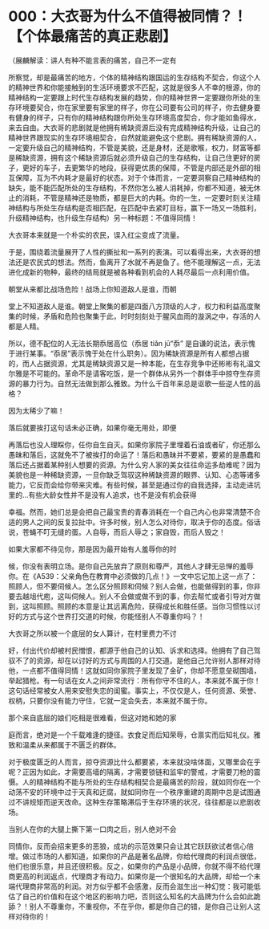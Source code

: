 # 000：大衣哥为什么不值得被同情？！【个体最痛苦的真正悲剧】

（展麟解读：讲人有种不能言表的痛苦，自己不一定有

所察觉，却是最痛苦的地方，个体的精神结构跟国运的生存结构不契合，你这个人的精神世界和你能接触到的生活环境要求不匹配，这就是很多人不幸的根源，你的精神结构一定要跟上时代生存结构发展的趋势，你的精神世界一定要跟你所处的生存环境要契合，你在家里要有家里的样子，你在公司要有公司的样子，你去健身要有健身的样子，只有你的精神结构跟你所处生存环境高度契合，你才能如鱼得水，来去自由。大衣哥的悲剧就是他拥有稀缺资源后没有完成精神结构升级，让自己的精神世界跟现实的生存环境相契合，自然就能避免这个悲剧。拥有稀缺资源的人，一定要升级自己的精神结构，不管是美貌，还是身材，还是歌喉，权力，财富等都是稀缺资源，拥有这个稀缺资源后就必须升级自己的生存结构，让自己住更好的房子，更好的车子，去更繁华的地段，获得更优质的保障，不管是内部还是外部的相互保障，互为不内耗才是最好的状态。对于个体而言，一定要洞察自己精神结构的缺失，能不能匹配所处的生存结构，不然你怎么被人消耗掉，你都不知道，被无休止的消耗，不管是精神还是物质，都是巨大的内耗。你的一生，一定要时刻关注精神结构与所处生存结构是否相匹配，在匹配中去紧盯目标，赢下一场又一场胜利，升级精神结构，也升级生存结构）另一种标题：不值得同情！

大衣哥本来就是一个朴实的农民，误入红尘变成了流量。

于是，围绕着流量展开了人性的撕扯和一系列的表演。可以看得出来，大衣哥的想法还是农民式的想法。然而，鱼离开了水就不再是鱼了。他不能理解这一点，无法进化成新的物种，最终的结局就是被各种看到机会的人耗尽最后一点利用价值。

朝堂从来都比战场危险！战场上你知道敌人是谁，而朝

堂上不知道敌人是谁。朝堂上聚集的都是四面八方顶级的人才，权力和利益高度聚集的时候，矛盾和危险也聚集于此，时时刻刻处于腥风血雨的漩涡之中，存活的人都是人精。

所以，德不配位的人无法长期忝居高位（忝居 tiǎn jū“忝” 是自谦的说法，表示愧于进行某事。“忝居”表示愧于处在什么职务）。因为稀缺资源是所有人都想占据的，而人占据资源，尤其是稀缺资源又是一种本能，在生存竞争中还彬彬有礼温文尔雅是不可能的。革命不是请客吃饭，是一个群体从另外一个群体手中掠夺生存资源的暴力行为。自然无法做到那么雅致。为什么千百年来总是讴歌一些逆人性的品格？

因为太稀少了嘛！

落后就要挨打这句话未必正确，如果你毫无用处，即便

再落后也没人理睬你，任你自生自灭。如果你家院子里埋着石油或者矿，你还那么愚昧和落后，这就免不了被挨打的命运了！落后和愚昧并不要紧，要紧的是愚蠢和落后还占据着某种别人想要的资源。为什么穷人家的美女往往命运多劫难呢？因为美貌也是一种稀缺资源，一旦你缺乏驾驭这种稀缺资源的眼界、认知、心态等诸多能力，它反而会给你带来灾难。有些时候，甚至是通过你的自我选择，主动走进坑里的…有些大龄女性并不是没有人追求，也不是没有机会获得

幸福。然而，她们总是会把自己最宝贵的青春消耗在一个自己内心也非常清楚不合适的男人之间的反复拉扯中。许多时候，别人怎么对待你，取决于你的态度。俗话说，苍蝇不叮无缝的蛋。人自辱，而后人辱之；家自毁，而后人毁之！

如果大家都不待见你，那是因为最开始有人羞辱你的时

候，你没有表明立场。是你自己先放弃了原则和尊严，其他人才肆无忌惮的羞辱你。在《A539：父亲角色在教育中必须做的几点！》一文中忘记加上这一点了：照顾人，但不要伺候人。怎么区分照顾和伺候？别人会做，也能做得到的事，你非要去越俎代庖，这叫伺候人。别人不会做或做不到的事，你去帮忙或者引导对方做到，这叫照顾。照顾的本意是让其远离危险，获得成长和胜任感。当你习惯性以讨好的方式与这个世界打交道的时候，你能怪别人不尊重你吗？！

大衣哥之所以被一个底层的女人算计，在村里费力不讨

好，付出代价却被村民憎恨，都源于他自己的认知、诉求和选择。他拥有了自己驾驭不了的资源，却在以讨好的方式与周围的人打交道。是他自己允许别人那样对待他，一点都不值得同情！这就如同你家院子里发现了金矿，你却不愿意垒砌围墙，举起猎枪。有一句话在女人之间非常流行：所有你守不住的人，本来就不属于你！这句话经常被女人用来安慰失恋的闺蜜。事实上，不仅仅是人，任何资源、荣誉、权柄，只要你没有能力守住，它就一定会失去，本来就不属于你。

那个来自底层的娘们吃相是很难看，但这对她和她的家

庭而言，绝对是一个千载难逢的捷径。衣食足而后知荣辱，仓禀实而后知礼仪。雅致和温柔从来都属于不匮乏的群体。

对于极度匮乏的人而言，掠夺资源比什么都要紧，本来就没啥体面，又哪里会在乎呢？正因为如此，才需要高墙的隔离，才需要锁链和监牢的警戒，才需要刀枪的震慑。人的精神结构不能与所处的生存结构相契合是最痛苦的阶段，就如同你在一个动荡不安的环境中过于天真和迂腐，就如同你在一个秩序重建的周期中总是试图通过不讲规矩而逆天改命。这种生存策略滞后于生存环境的状况，往往都是以悲剧收场。

当别人在你的大腿上撕下第一口肉之后，别人绝对不会

同情你，反而会招来更多的恶狼，成功的示范效果只会让其它跃跃欲试者信心倍增。做过市场的人都知道，如果你的产品是著名品牌，你给代理商的利润点很低，他们也很乐意，并且还很积极。反之，如果你的产品是小品牌，你就不得不给代理商更高的利润返点，代理商才有动力。如果你是一个很知名的大品牌，却给一个末端代理商非常高的利润。对方似乎都不会感激，反而会滋生出一种幻觉：我可能低估了自己的价值和在这个地区的影响力吧，否则这么知名的大品牌为什么会如此跪舔？！别人不尊重你，不重视你，不在乎你，都是你自己的错，是你自己让别人这样对待你的！